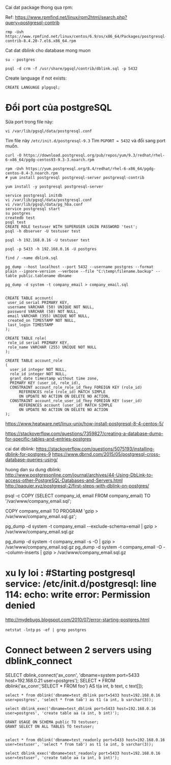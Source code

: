 Cai dat package thong qua rpm:

Ref: https://www.rpmfind.net/linux/rpm2html/search.php?query=postgresql-contrib

```
rmp -Uvh https://www.rpmfind.net/linux/centos/6.9/os/x86_64/Packages/postgresql-contrib-8.4.20-7.el6.x86_64.rpm
```

Cat dat dblink cho database mong muon

```
su - postgres
```

```
psql -d crm -f /usr/share/pgsql/contrib/dblink.sql -p 5432
```

Create language if not exists:

```
CREATE LANGUAGE plpgsql;
```


# Đổi port của postgreSQL

Sửa port trong file này:
```
vi /var/lib/pgsql/data/postgresql.conf
```

Tìm file này `/etc/init.d/postgresql-9.3` 
Tìm `PGPORT = 5432` và đổi sang port muốn.

```
curl -O https://download.postgresql.org/pub/repos/yum/9.3/redhat/rhel-6-x86_64/pgdg-centos93-9.3-3.noarch.rpm

rpm -Uvh https://yum.postgresql.org/8.4/redhat/rhel-6-x86_64/pgdg-centos-8.4-3.noarch.rpm
# yum install postgresql postgresql-server postgresql-contrib

yum install -y postgresql postgresql-server

service postgresql initdb
vi /var/lib/pgsql/data/postgresql.conf
vi /var/lib/pgsql/data/pg_hba.conf
service postgresql start
su postgres
createdb test
psql test
CREATE ROLE testuser WITH SUPERUSER LOGIN PASSWORD 'test';
psql -h dbserver -U testuser test
```

```
psql -h 192.168.0.16 -U testuser test

psql -p 5433 -h 192.168.0.16 -U postgres

find / -name dblink.sql
```

```
pg_dump --host localhost --port 5432 --username postgres --format plain --ignore-version --verbose --file "C:\temp\filename.backup" --table public.tablename dbname

pg_dump -d system -t company_email > company_email.sql


CREATE TABLE account(
 user_id serial PRIMARY KEY,
 username VARCHAR (50) UNIQUE NOT NULL,
 password VARCHAR (50) NOT NULL,
 email VARCHAR (355) UNIQUE NOT NULL,
 created_on TIMESTAMP NOT NULL,
 last_login TIMESTAMP
);

CREATE TABLE role(
 role_id serial PRIMARY KEY,
 role_name VARCHAR (255) UNIQUE NOT NULL
);

CREATE TABLE account_role
(
  user_id integer NOT NULL,
  role_id integer NOT NULL,
  grant_date timestamp without time zone,
  PRIMARY KEY (user_id, role_id),
  CONSTRAINT account_role_role_id_fkey FOREIGN KEY (role_id)
      REFERENCES role (role_id) MATCH SIMPLE
      ON UPDATE NO ACTION ON DELETE NO ACTION,
  CONSTRAINT account_role_user_id_fkey FOREIGN KEY (user_id)
      REFERENCES account (user_id) MATCH SIMPLE
      ON UPDATE NO ACTION ON DELETE NO ACTION
);
```

https://www.heatware.net/linux-unix/how-install-postgresql-8-4-centos-5/

https://stackoverflow.com/questions/7359827/creating-a-database-dump-for-specific-tables-and-entries-postgres

cai dat dblink:
https://stackoverflow.com/questions/5075193/installing-dblink-for-postgres-9
https://www.dbrnd.com/2015/05/postgresql-cross-database-queries-using/

huong dan su dung dblink:
http://www.postgresonline.com/journal/archives/44-Using-DbLink-to-access-other-PostgreSQL-Databases-and-Servers.html
http://paquier.xyz/postgresql-2/first-steps-with-dblink-on-postgres/


psql -c COPY (SELECT company_id, email FROM company_email) TO '/var/www/company_email.sql';

COPY company_email TO PROGRAM 'gzip > /var/www/company_email.sql.gz';

pg_dump -d system -t company_email --exclude-schema=email | gzip > /var/www/company_email.sql.gz

pg_dump -d system -t company_email -s -O | gzip > /var/www/company_email.sql.gz
pg_dump -d system -t company_email -O --column-inserts | gzip > /var/www/company_email.sql.gz


# xu ly loi : #Starting postgresql service: /etc/init.d/postgresql: line 114: echo: write error: Permission denied
http://mydebugs.blogspot.com/2010/07/error-starting-postgres.html

`netstat -lntp`
`ps -ef | grep postgres`

# Connect between 2 servers using dblink_connect
SELECT dblink_connect('ax_conn', 'dbname=system port=5433 host=192.168.0.21 user=postgres');
SELECT * FROM dblink('ax_conn','SELECT * FROM foo') AS t(a int, b text, c text[]);


```
select * from dblink('dbname=test_dblink port=5433 host=192.168.0.16 user=postgres', 'select * from tab') as t1 (a int, b varchar(3));

select dblink_exec('dbname=test_dblink port=5433 host=192.168.0.16 user=postgres', 'create table aa (a int, b int)');
```

```
GRANT USAGE ON SCHEMA public TO testuser;
GRANT SELECT ON ALL TABLES TO testuser;


select * from dblink('dbname=test_readonly port=5433 host=192.168.0.16 user=testuser', 'select * from tab') as t1 (a int, b varchar(3));

select dblink_exec('dbname=test_readonly port=5433 host=192.168.0.16 user=testuser', 'create table aa (a int, b int)');
```
